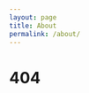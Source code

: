 ```yaml
---
layout: page
title: About
permalink: /about/
---
```


<div class="jumbotron">
  <h1>404</h1>
</div>
